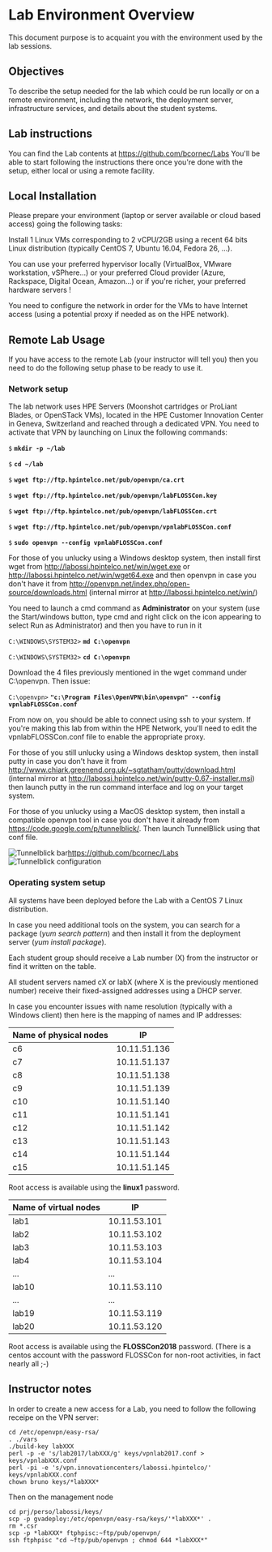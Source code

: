 # Lab Environment Overview

This document purpose is to acquaint you with the environment used by the lab sessions.

## Objectives

To describe the setup needed for the lab which could be run locally or on a remote environment, including the network, the deployment server, infrastructure services, and details about the student systems.

## Lab instructions
You can find the Lab contents at https://github.com/bcornec/Labs 
You'll be able to start following the instructions there once you're done with the setup, either local or using a remote facility.

## Local Installation

Please prepare your environment (laptop or server available or cloud based access) going the following tasks:

Install 1 Linux VMs corresponding to 2 vCPU/2GB using a recent 64 bits Linux distribution (typically CentOS 7, Ubuntu 16.04, Fedora 26, ...). 

You can use your preferred hypervisor locally (VirtualBox, VMware workstation, vSPhere...) or your preferred Cloud provider (Azure, Rackspace, Digital Ocean, Amazon...) or if you're richer, your preferred hardware servers ! 

You need to configure the network in order for the VMs to have Internet access (using a potential proxy if needed as on the HPE network).

## Remote Lab Usage

If you have access to the remote Lab (your instructor will tell you) then you need to do the following setup phase to be ready to use it.

### Network setup

The lab network uses HPE Servers (Moonshot cartridges or ProLiant Blades, or OpenSTack VMs), located in the HPE Customer Innovation Center in Geneva, Switzerland and reached through a dedicated VPN.  You need to activate that VPN by launching on Linux the following commands:


`$` **`mkdir -p ~/lab`**

`$` **`cd ~/lab`**

`$` **`wget ftp://ftp.hpintelco.net/pub/openvpn/ca.crt`**

`$` **`wget ftp://ftp.hpintelco.net/pub/openvpn/labFLOSSCon.key`**

`$` **`wget ftp://ftp.hpintelco.net/pub/openvpn/labFLOSSCon.crt`**

`$` **`wget ftp://ftp.hpintelco.net/pub/openvpn/vpnlabFLOSSCon.conf`**

`$` **`sudo openvpn --config vpnlabFLOSSCon.conf`**


For those of you unlucky using a Windows desktop system, then install first wget from http://labossi.hpintelco.net/win/wget.exe or http://labossi.hpintelco.net/win/wget64.exe and then openvpn in case you don't have it from http://openvpn.net/index.php/open-source/downloads.html (internal mirror at http://labossi.hpintelco.net/win/) 

You need to launch a cmd command as **Administrator** on your system (use the Start/windows button, type cmd and right click on the icon appearing to select Run as Administrator) and then you have to run in it 

`C:\WINDOWS\SYSTEM32>` **`md C:\openvpn`**

`C:\WINDOWS\SYSTEM32>` **`cd C:\openvpn`**

Download the 4 files previously mentioned in the wget command under C:\openvpn. Then issue:

`C:\openvpn>` **`"c:\Program Files\OpenVPN\bin\openvpn" --config vpnlabFLOSSCon.conf`**

From now on, you should be able to connect using ssh to your system. If you're making this lab from within the HPE Network, you'll need to edit the vpnlabFLOSSCon.conf file to enable the appropriate proxy.

For those of you still unlucky using a Windows desktop system, then install putty in case you don't have it from http://www.chiark.greenend.org.uk/~sgtatham/putty/download.html (internal mirror at http://labossi.hpintelco.net/win/putty-0.67-installer.msi) then launch putty in the run command interface and log on your target system.

For those of you unlucky using a MacOS desktop system, then install a compatible openvpn tool in case you don't have it already from https://code.google.com/p/tunnelblick/. Then launch TunnelBlick using that conf file.

![Tunnelblick bar ](/img/tb1.png)https://github.com/bcornec/Labs
![Tunnelblick configuration ](/img/tb2.png)

### Operating system setup

All systems have been deployed before the Lab with a CentOS 7 Linux distribution. 

In case you need additional tools on the system, you can search for a package (*yum search pattern*)  and then install it from the deployment server (*yum install package*).

Each student group should receive a Lab number (X) from the instructor or find it written on the table.

All student servers named cX or labX (where X is the previously mentioned number) receive their fixed-assigned addresses using a DHCP server. 

In case you encounter issues with name resolution (typically with a Windows client) then here is the mapping of names and IP addresses:

| Name of physical nodes | IP |
| --- | --- |
| c6 | 10.11.51.136 |
| c7 | 10.11.51.137 |
| c8 | 10.11.51.138 |
| c9 | 10.11.51.139 |
| c10 | 10.11.51.140 |
| c11 | 10.11.51.141 |
| c12 | 10.11.51.142 |
| c13 | 10.11.51.143 |
| c14 | 10.11.51.144 |
| c15 | 10.11.51.145 |

Root access is available using the **linux1** password.

| Name of virtual nodes | IP |
| --- | --- |
| lab1 | 10.11.53.101 |
| lab2 | 10.11.53.102 |
| lab3 | 10.11.53.103 |
| lab4 | 10.11.53.104 |
| ...  | ... |
| lab10 | 10.11.53.110 |
| ...  | ... |
| lab19 | 10.11.53.119 |
| lab20 | 10.11.53.120 |

Root access is available using the **FLOSSCon2018** password. (There is a centos account with the password FLOSSCon for non-root activities, in fact nearly all ;-)

## Instructor notes

In order to create a new access for a Lab, you need to follow the following receipe on the VPN server:

```
cd /etc/openvpn/easy-rsa/
. ./vars
./build-key labXXX
perl -p -e 's/lab2017/labXXX/g' keys/vpnlab2017.conf > keys/vpnlabXXX.conf
perl -pi -e 's/vpn.innovationcenters/labossi.hpintelco/' keys/vpnlabXXX.conf
chown bruno keys/*labXXX*
```
Then on the management node
```
cd prj/perso/labossi/keys/
scp -p gvadeploy:/etc/openvpn/easy-rsa/keys/'*labXXX*' .
rm *.csr
scp -p *labXXX* ftphpisc:~ftp/pub/openvpn/
ssh ftphpisc "cd ~ftp/pub/openvpn ; chmod 644 *labXXX*"
```
